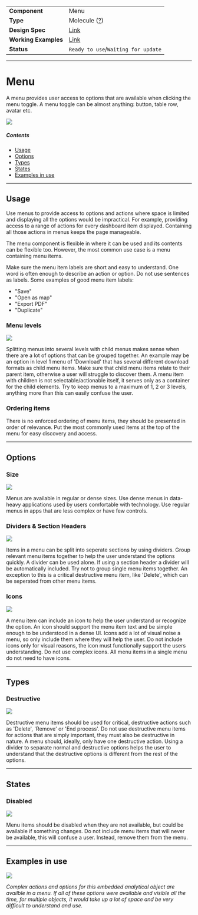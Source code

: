 | |  |
|-------------|------------------|
| **Component** | Menu |
| **Type** | Molecule ([?](http://atomicdesign.bradfrost.com/chapter-2/))|
| **Design Spec** | [Link](https://sketch.cloud/s/DwkDk/a/EpllLR) |
| **Working Examples** | [Link](https://d2-ci.github.io/ui-core/?path=/story/menu--default) |
| **Status** | `Ready to use`/`Waiting for update` |

---

# Menu

A menu provides user access to options that are available when clicking the menu toggle. A menu toggle can be almost anything: button, table row, avatar etc.

![](../images/menu.png)

##### Contents

- [Usage](#usage)
- [Options](#options)
- [Types](#types)
- [States](#states)
- [Examples in use](#examples-in-use)

---

## Usage

Use menus to provide access to options and actions where space is limited and displaying all the options would be impractical. For example, providing access to a range of actions for every dashboard item displayed. Containing all those actions in menus keeps the page manageable.

The menu component is flexible in where it can be used and its contents can be flexible too. However, the most common use case is a menu containing menu items.

Make sure the menu item labels are short and easy to understand. One word is often enough to describe an action or option. Do not use sentences as labels. Some examples of good menu item labels:
- "Save"
- "Open as map"
- "Export PDF"
- "Duplicate"

### Menu levels

![](../images/menu-levels.png)

Splitting menus into several levels with child menus makes sense when there are a lot of options that can be grouped together. An example may be an option in level 1 menu of 'Download' that has several different download formats as child menu items. Make sure that child menu items relate to their parent item, otherwise a user will struggle to discover them. A menu item with children is not selectable/actionable itself, it serves only as a container for the child elements. Try to keep menus to a maximum of 1, 2 or 3 levels, anything more than this can easily confuse the user.

### Ordering items

There is no enforced ordering of menu items, they should be presented in order of relevance. Put the most commonly used items at the top of the menu for easy discovery and access.

---

## Options

### Size

![](../images/menu-size.png)

Menus are available in regular or dense sizes. Use dense menus in data-heavy applications used by users comfortable with technology. Use regular menus in apps that are less complex or have few controls.

### Dividers & Section Headers

![](../images/menu-sections.png)

Items in a menu can be split into seperate sections by using dividers. Group relevant menu items together to help the user understand the options quickly. A divider can be used alone. If using a section header a divider will be automatically included. Try not to group single menu items together. An exception to this is a critical destructive menu item, like 'Delete', which can be seperated from other menu items.

### Icons

![](../images/menu-icons.png)

A menu item can include an icon to help the user understand or recognize the option. An icon should support the menu item text and be simple enough to be understood in a dense UI. Icons add a lot of visual noise a menu, so only include them where they will help the user. Do not include icons only for visual reasons, the icon must functionally support the users understanding. Do not use complex icons. All menu items in a single menu do not need to have icons.

---

## Types

### Destructive

![](../images/menu-destructive.png)

Destructive menu items should be used for critical, destructive actions such as 'Delete', 'Remove' or 'End process'. Do not use destructive menu items for actions that are simply important, they must also be destructive in nature. A menu should, ideally, only have one destructive action. Using a divider to separate normal and destructive options helps the user to understand that the destructive options is different from the rest of the options.

---

## States

### Disabled

![](../images/menu-disabled.png)

Menu items should be disabled when they are not available, but could be available if something changes. Do not include menu items that will never be available, this will confuse a user. Instead, remove them from the menu.

---

## Examples in use

![](../images/menu-example.png)

*Complex actions and options for this embedded analytical object are availble in a menu. If all of these options were available and visible all the time, for multiple objects, it would take up a lot of space and be very difficult to understand and use.*
